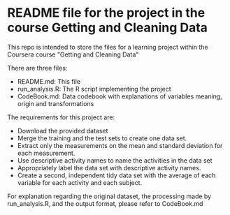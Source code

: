 README file for the project in the course Getting and Cleaning Data
===================================================================

This repo is intended to store the files for a learning project within the Coursera course "Getting and Cleaning Data" 


There are three files:

* README.md: This file
* run_analysis.R: The R script implementing the project
* CodeBook.md: Data codebook with explanations of variables meaning, origin and transformations


The requirements for this project are:

- Download the provided dataset
- Merge the training and the test sets to create one data set.
- Extract only the measurements on the mean and standard deviation for each measurement. 
- Use descriptive activity names to name the activities in the data set
- Appropriately label the data set with descriptive activity names. 
- Create a second, independent tidy data set with the average of each variable for each activity and each subject. 


For explanation regarding the original dataset, the processing made by run_analysis.R, and the output format, please refer to CodeBook.md

